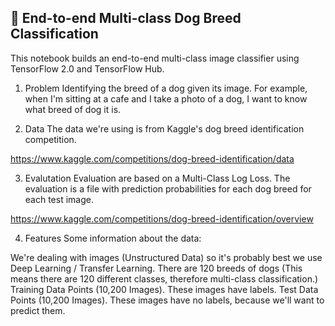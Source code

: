 ## 🐶 End-to-end Multi-class Dog Breed Classification

This notebook builds an end-to-end multi-class image classifier using TensorFlow 2.0 and TensorFlow Hub.

1. Problem
Identifying the breed of a dog given its image. For example, when I'm sitting at a cafe and I take a photo of a dog, I want to know what breed of dog it is.

2. Data
The data we're using is from Kaggle's dog breed identification competition.

https://www.kaggle.com/competitions/dog-breed-identification/data

3. Evalutation
Evaluation are based on a Multi-Class Log Loss. The evaluation is a file with prediction probabilities for each dog breed for each test image.

https://www.kaggle.com/competitions/dog-breed-identification/overview

4. Features
Some information about the data:

We're dealing with images (Unstructured Data) so it's probably best we use Deep Learning / Transfer Learning.
There are 120 breeds of dogs (This means there are 120 different classes, therefore multi-class classification.)
Training Data Points (10,200 Images). These images have labels.
Test Data Points (10,200 Images). These images have no labels, because we'll want to predict them.
